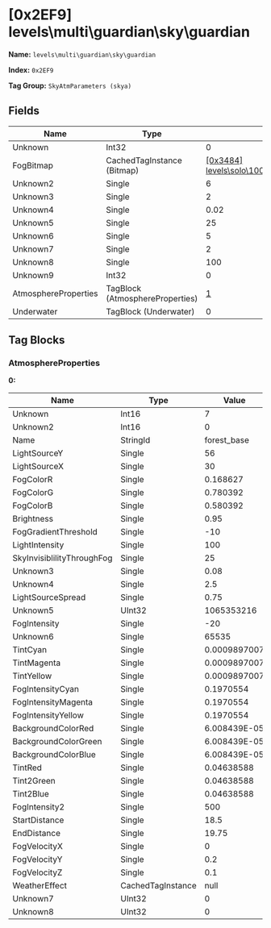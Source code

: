 # [0x2EF9] levels\multi\guardian\sky\guardian

**Name:** ```levels\multi\guardian\sky\guardian```

**Index:** ```0x2EF9```

**Tag Group:** ```SkyAtmParameters (skya)```

## Fields

Name	| Type	| Value
---	|---	|---	|
Unknown	|Int32	|0
FogBitmap	|CachedTagInstance (Bitmap)	|[[0x3484] levels\solo\100_citadel\sky\bitmaps\clouds_high_detail_1](../Bitmap/3484.md)
Unknown2	|Single	|6
Unknown3	|Single	|2
Unknown4	|Single	|0.02
Unknown5	|Single	|25
Unknown6	|Single	|5
Unknown7	|Single	|2
Unknown8	|Single	|100
Unknown9	|Int32	|0
AtmosphereProperties	|TagBlock (AtmosphereProperties)	|[1](#atmosphereproperties)
Underwater	|TagBlock (Underwater)	|0


## Tag Blocks

### AtmosphereProperties

**0:**

Name	| Type	| Value
---	|---	|---	|
Unknown	|Int16	|7
Unknown2	|Int16	|0
Name	|StringId	|forest_base
LightSourceY	|Single	|56
LightSourceX	|Single	|30
FogColorR	|Single	|0.168627
FogColorG	|Single	|0.780392
FogColorB	|Single	|0.580392
Brightness	|Single	|0.95
FogGradientThreshold	|Single	|-10
LightIntensity	|Single	|100
SkyInvisiblilityThroughFog	|Single	|25
Unknown3	|Single	|0.08
Unknown4	|Single	|2.5
LightSourceSpread	|Single	|0.75
Unknown5	|UInt32	|1065353216
FogIntensity	|Single	|-20
Unknown6	|Single	|65535
TintCyan	|Single	|0.0009897007
TintMagenta	|Single	|0.0009897007
TintYellow	|Single	|0.0009897007
FogIntensityCyan	|Single	|0.1970554
FogIntensityMagenta	|Single	|0.1970554
FogIntensityYellow	|Single	|0.1970554
BackgroundColorRed	|Single	|6.008439E-05
BackgroundColorGreen	|Single	|6.008439E-05
BackgroundColorBlue	|Single	|6.008439E-05
TintRed	|Single	|0.04638588
Tint2Green	|Single	|0.04638588
Tint2Blue	|Single	|0.04638588
FogIntensity2	|Single	|500
StartDistance	|Single	|18.5
EndDistance	|Single	|19.75
FogVelocityX	|Single	|0
FogVelocityY	|Single	|0.2
FogVelocityZ	|Single	|0.1
WeatherEffect	|CachedTagInstance	|null
Unknown7	|UInt32	|0
Unknown8	|UInt32	|0


